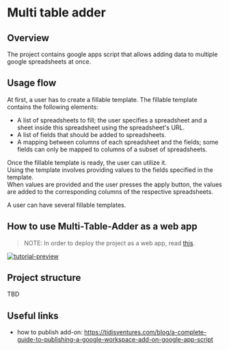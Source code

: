 # Multi table adder

## Overview

The project contains google apps script that allows adding data to multiple google spreadsheets at once.  


## Usage flow

At first, a user has to create a fillable template.
The fillable template contains the following elements:
- A list of spreadsheets to fill; the user specifies a spreadsheet and a sheet inside this spreadsheet using the spreadsheet's URL.
- A list of fields that should be added to spreadsheets.
- A mapping between columns of each spreadsheet and the fields; some fields can only be mapped to columns of a subset of spreadsheets.

Once the fillable template is ready, the user can utilize it.  
Using the template involves providing values to the fields specified in the template.  
When values are provided and the user presses the apply button, the values are added to the corresponding columns of the respective spreadsheets.

A user can have several fillable templates.


## How to use Multi-Table-Adder as a web app

> NOTE: In order to deploy the project as a web app, read [this](https://developers.google.com/apps-script/guides/web#deploy_a_script_as_a_web_app).  

[![tutorial-preview](http://img.youtube.com/vi/32qEtQkes-8/0.jpg)](http://www.youtube.com/watch?v=32qEtQkes-8 "How to use Multi-Table-Adder")


## Project structure

TBD


## Useful links

- how to publish add-on: https://tidisventures.com/blog/a-complete-guide-to-publishing-a-google-workspace-add-on-google-app-script
